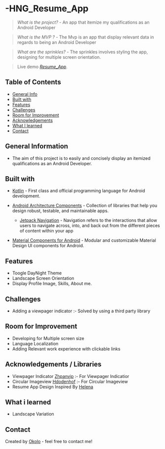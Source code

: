 # -HNG_Resume_App

> _What is the project?_ - An app that itemize my qualifications as an Android Developer 

> _What is the MVP ?_ - The Mvp is an app that display relevant data in regards to being an Android Developer 

> _What are the sprinkles?_ - The sprinkles involves styling the app, designing for multiple screen orientation.

> Live demo [_Resume_App_](). 

## Table of Contents
* [General Info](#general-information)
* [Built with](#built-with)
* [Features](#features)
* [Challenges](#challenges)
* [Room for Improvement](#room-for-improvement)
* [Acknowledgements](#acknowledgements-/-libraries)
* [What I learned](#what-i-learned)
* [Contact](#contact)

## General Information
- The aim of this project is to easily and concisely display an itemized qualifications as an Android Developer.

## Built with
- [Kotlin](https://kotlinlang.org/) - First class and official programming language for Android development.

- [Android Architecture Components](https://developer.android.com/topic/libraries/architecture) - Collection of libraries that help you design robust, testable, and maintainable apps.

  - [Jetpack Navigation](https://developer.android.com/guide/navigation) - Navigation refers to the interactions that allow users to navigate across, into, and back out from the different pieces of content within your app
- [Material Components for Android](https://github.com/material-components/material-components-android) - Modular and customizable Material Design UI components for Android.


## Features
- Toogle DayNight Theme 
- Landscape Screen Orientation 
- Display Profile Image, Skills, About me.

## Challenges
- Adding a viewpager indicator :- Solved by using a third party library

## Room for Improvement
- Developing for Multiple screen size 
- Language Localization 
- Adding Relevant work experience with clickable links

## Acknowledgements / Libraries
- Viewpager Indicator [Zhpanvip](https://github.com/zhpanvip/viewpagerindicator) :- For Viewpager Indicatior
- Circular Imageview [Hdodenhof](https://github.com/hdodenhof/CircleImageView) :- For Circular Imageview
- Resume App Design Inspired By [Helena](https://dribbble.com/shots/14436103-Resume-App)

## What i learned
- Landscape Variation 

## Contact
Created by [Okolo](https://twitter.com/Okolo_Arthur) - feel free to contact me!


